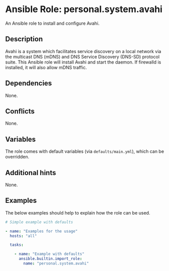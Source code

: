 # Ansible Role: personal.system.avahi
An Ansible role to install and configure Avahi.

## Description
Avahi is a system which facilitates service discovery on a local network via the multicast DNS (mDNS) and DNS Service Discovery (DNS-SD) protocol suite. This Ansible role will install Avahi and start the daemon. If firewalld is installed, it will also allow mDNS traffic.

## Dependencies
None.

## Conflicts
None.

## Variables
The role comes with default variables (via `defaults/main.yml`), which can be overridden.

## Additional hints
None.

## Examples
The below examples should help to explain how the role can be used.

```yaml
# Simple example with defaults

- name: "Examples for the usage"
  hosts: "all"

  tasks:

    - name: "Example with defaults"
      ansible.builtin.import_role:
        name: "personal.system.avahi"
```
